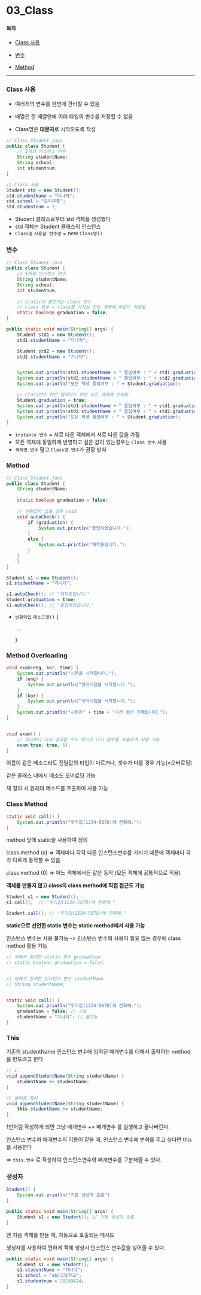 # 03_Class

#### 목차

- [Class 사용](#Class-사용)

- [변수](#변수)

- [Method](#Method)

  





---

### Class 사용

- 여러개의 변수를 한번에 관리할 수 있음

- 배열은 한 배열안에 여러 타입의 변수를 저장할 수 없음
- Class명은 **대문자**로 시작하도록 작성

```java
// Class Student.java 
public class Student {
    // 3개의 인스턴스 변수
    String studentName;
    String school;
    int studentnum;
}
```

```java
// Class 사용
Student std = new Student();
std.studentName = "다나카";
std.school = "오리무중";
std.studentnum = 7;
```

- Student 클래스로부터 std 객체를 생성했다
- std 객체는 Student 클래스의 인스턴스
- `Class명` `사용할 변수명` = new `Class명()`





### 변수

```java
// Class Student.java 
public class Student {
    // 3개의 인스턴스 변수
    String studentName;
    String school;
    int studentnum;
    
    // static이 붙은거는 class 변수
    // class 변수 = class를 가지는 모든 객체에 똑같이 적용됨
    static boolean graduation = false;
}
```

```java
public static void main(String[] args) {
    Student std1 = new Student();
    std1.studentName = "다나카";

    Student std2 = new Student();
    std2.studentName = "가나다";


    System.out.println(std1.studentName + " 졸업여부 : " + std1.graduation);
    System.out.println(std2.studentName + " 졸업여부 : " + std2.graduation);
    System.out.println("모든 학생 졸업여부 : " + Student.graduation);

    // class변수 한번 업데이트 하면 모든 객체에 반영됨
    Student.graduation = true;
    System.out.println(std1.studentName + " 졸업여부 : " + std1.graduation);
    System.out.println(std2.studentName + " 졸업여부 : " + std2.graduation);
    System.out.println("모든 학생 졸업여부 : " + Student.graduation);
}
```

- `instance 변수` = 서로 다른 객체에서 서로 다른 값을 가짐
- 모든 객체에 동일하게 반영하고 싶은 값이 있는경우는 `Class 변수` 사용 
- `객체명.변수` 말고 `Class명.변수`가 권장 방식





### Method

```java
// Class Student.java 
public class Student {
    String studentName;
    
    static boolean graduation = false;
    
    // 반환값이 없을 경우 void
    void autoCheck() {
        if (graduation) {
            System.out.println("졸업하였습니다.");
        }
        else {
            System.out.println("재학중입니다.");
        }
    }
    }
}
```

```java
Student s1 = new Student();
s1.studentName = "가나다";

s1.autoCheck(); // "재학중입니다."
Student.graduation = true;
s1.autoCheck(); // "졸업하였습니다."
```

- `반환타입` `메소드명()` {

  ​	...

  }





### Method Overloading

```java
void exam(eng, kor, time) {
    System.out.println("시험을 시작합니다.");
    if (eng) {
        System.out.println("영어시험을 시작합니다.");
    }
    if (kor) {
        System.out.println("국어시험을 시작합니다.");
    }
    System.out.println("시험은" + time + "시간 동안 진행됩니다.");
}


void exam() {
    // 하나하나 다시 정의할 수도 있지만 다시 함수를 호출하여 사용 가능
    exam(true, true, 5);
}
```

이름이 같은 메소드라도 전달값의 타입이 다르거나, 갯수가 다를 경우 가능(=오버로딩)

같은 클래스 내에서 메소드 오버로딩 가능

재 정의 시 원래의 메소드를 호출하여 사용 가능







### Class Method

```java
static void call() {
    System.out.println("우리집(1234-5678)에 전화해.");
}
```

method 앞에 static을 사용하여 정의

class method (x) => 객체마다 각각 다른 인스턴스변수를 가지기 때문에 객체마다 각각 다르게 동작할 수 있음

class method (0) => 어느 객체에서든 같은 동작 (모든 객체에 공통적으로 적용)



**객체를 만들지 않고 class의 class method에 직접 접근도 가능**

```java
Student s1 = new Student();
s1.call();	// "우리집(1234-5678)에 전화해."

Student.call(); // "우리집(1234-5678)에 전화해."
```



**static으로 선언한 static  변수는 static method에서 사용 가능**

인스턴스 변수는 사용 불가능 -> 인스턴스 변수의 사용이 필요 없는 경우에 class method 활용 가능

```java
// 위에서 정의한 static 변수 graduation
// static boolean graduation = false;


// 위에서 정의한 인스턴스 변수 studentName
// String studentName;


static void call() {
    System.out.println("우리집(1234-5678)에 전화해.");
    graduation = false; // 가능
    studentName = "가나다"; // 불가능
}
```









### This

기존의 studentName 인스턴스 변수에 입력된 매개변수를 더해서 출력하는 method를 만드려고 한다

```java
// 1.
void appendStudentName(String studentName) {
	studentName += studentName;
}

// 올바른 예시
void appendStudentName(String studentName) {
	this.studentName += studentName;
}
```

1번처럼 작성하게 되면 그냥 매개변수 += 매개변수 를 실행하고 끝나버린다.

인스턴스 변수와 매개변수의 이름이 같을 때, 인스턴스 변수에 변화를 주고 싶다면 this를 사용한다 

=> `this.변수` 로 작성하여 인스턴스변수와 매개변수를 구분해줄 수 있다.







### 생성자

```java
Student() {
	System.out.println("기본 생성자 호출")
}
```

```java
public static void main(String[] args) {
    Student s1 = new Student(); // 기본 생성자 호출
}
```

맨 처음 객체를 만들 때, 자동으로 호출되는 메서드

생성자를 사용하여 편하게 객체 생성시 인스턴스 변수값을 넣어줄 수 있다.

```java
public static void main(String[] args) {
    Student s1 = new Student();
    s1.studentName = "가나다";
    s1.school = "abc고등학교";
    s1.studentnum = 20230424;
}
```

